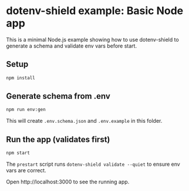# dotenv-shield example: Basic Node app

This is a minimal Node.js example showing how to use dotenv-shield to generate a schema and validate env vars before start.

## Setup

```bash
npm install
```

## Generate schema from .env

```bash
npm run env:gen
```

This will create `.env.schema.json` and `.env.example` in this folder.

## Run the app (validates first)

```bash
npm start
```

The `prestart` script runs `dotenv-shield validate --quiet` to ensure env vars are correct.

Open http://localhost:3000 to see the running app.


